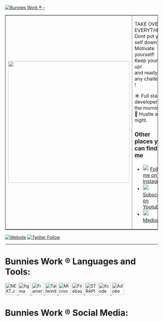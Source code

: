 [![Bunnies Work ® - ](https://scontent-sin6-3.xx.fbcdn.net/v/t1.0-9/146153339_125159982770570_226644440636129033_o.png?_nc_cat=104&ccb=2&_nc_sid=e3f864&_nc_ohc=gtGmouBjZq0AX-0FL7g&_nc_ht=scontent-sin6-3.xx&oh=acda52f0972851291403e1ecad5e544a&oe=604670BD)](https://bunniesworks.web.app)

<table  border="1" cellspacing="0" cellpadding="0">
  <tr>
    <td style="border: 1">
      <img width="400" src="https://static.wikia.nocookie.net/vsbattles/images/b/b0/Bonnie2.gif/revision/latest/scale-to-width-down/340?cb=20180822133920" />
    </td>
    <td style="border: 1">
      <p>
      TAKE OVER EVERYTHING!<br/>
      Dont put your self down ! Motivate yourself! Keep yourself up! 
      <br/>
        and ready for any challenge !
      </p>
      <p>
        ☀️ Full stack developer in the morning.
        🌙 Hustle at night.
      </p>
      <h3>Other places you can find me</h3>
      <ul>
        <li>
          <img width="20" src="https://media4.giphy.com/media/QWpK88H1g9PtmtQly1/giphy.gif" /> <a href="https://www.instagram.com/bunnieswork/">Follow me on Instagram</a>
        </li>
        <li>
          <img width="20" src="https://cliply.co/wp-content/uploads/2019/07/371907120_YOUTUBE_ICON_TRANSPARENT_400.gif" /> <a href="https://www.youtube.com/channel/UC0QaDi9efWA8yIZkD8lTWhw">Subscribe on Youtube</a> 
        </li>
        <li>
          <img width="20" src="https://cdn4.iconfinder.com/data/icons/social-media-2210/24/Medium-512.png" /> <a href="https://medium.com/@bunniesworkr">Medium.</a>
        </li>
      </ul>
    </td>
  </tr>
</table>

[![Website](https://img.shields.io/website?label=BunniesWork.com&style=for-the-badge&url=https%3A%2F%2Fbunniesworks.web.app)](https://bunniesworks.web.app)
[![Twitter Follow](https://img.shields.io/twitter/follow/BunniesWork?color=1DA1F2&logo=twitter&style=for-the-badge)](https://twitter.com/intent/follow?original_referer=https%3A%2F%2Fgithub.com%2FBunniesWork&screen_name=BuniesWork)

---

<h1 align="left">Bunnies Work ® Languages and Tools: </h1> 
  
<a href="https://nextjs.org" target="_blank"> <img src="https://www.honext.io/static/images/next_logo.png" alt="NEXT.JS" width="40" height="40"/> </a> <a href="https://www.figma.com/" target="_blank"> <img src="https://www.vectorlogo.zone/logos/figma/figma-icon.svg" alt="figma" width="40" height="40"/> </a> <a href="https://www.framer.com" target="_blank"> <img src="https://i.pinimg.com/originals/ef/c3/be/efc3be8fbc411bc8b469e00e8a37d21b.png" alt="Framer" width="40" height="40"/> </a> <a href="https://tailwindcss.com" target="_blank"> <img src="https://symbols.getvecta.com/stencil_97/3_tailwind-css-icon.43c02f69bf.png" alt="Tailwindcss" width="40" height="40"/> </a> <a href="https://code.visualstudio.com" target="_blank"> <img src="https://user-images.githubusercontent.com/674621/71187801-14e60a80-2280-11ea-94c9-e56576f76baf.png" alt="Microsoft VSCODE" width="40" height="40"/></a> <a href="https://firebase.google.com/" target="_blank"> <img src="https://cdn4.iconfinder.com/data/icons/google-i-o-2016/512/google_firebase-2-512.png" alt="Firebase" width="40" height="40"/> </a> <a href="https://strapi.io" target="_blank"> <img src="https://cdn.ireland.production.livestorm.io/uploads/organization/avatar/882e1503-2656-4027-980f-758580766a2a/size_120x120_94540bf1-2162-4302-a2f7-6aecb573e2c7.png?v=1590668279" alt="STRAPI" width="40" height="40"/> </a> <a href="https://developer.apple.com/xcode/" target="_blank"> <img src="https://upload.wikimedia.org/wikipedia/en/0/0c/Xcode_icon.png" alt="Xcode" width="40" height="40"/> </a> <a href="https://www.adobe.com/" target="_blank"> <img src="https://premierepro.net/wp-content/uploads/2020/12/Creative-Cloud-512.png" alt="Adobe Creative" width="40" height="40"/> </a>

<h1 align="left">Bunnies Work ® Social Media: </h1> 


